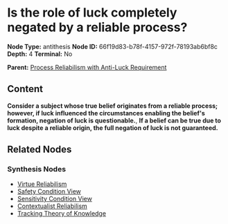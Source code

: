 # Is the role of luck completely negated by a reliable process?

**Node Type:** antithesis
**Node ID:** 66f19d83-b78f-4157-972f-78193ab6bf8c
**Depth:** 4
**Terminal:** No

**Parent:** [Process Reliabilism with Anti-Luck Requirement](process-reliabilism-with-anti-luck-requirement-synthesis-f7e5e1a5-f2fe-470d-a917-0e260b5369f6.md)

## Content

**Consider a subject whose true belief originates from a reliable process; however, if luck influenced the circumstances enabling the belief's formation, negation of luck is questionable.**, **If a belief can be true due to luck despite a reliable origin, the full negation of luck is not guaranteed.**

## Related Nodes

### Synthesis Nodes

- [Virtue Reliabilism](virtue-reliabilism-synthesis-d28124b0-06f7-4c73-80f7-d4c44045df09.md)
- [Safety Condition View](safety-condition-view-synthesis-fab5844e-f6a6-4e1c-ac65-c0d31439938e.md)
- [Sensitivity Condition View](sensitivity-condition-view-synthesis-1229269f-8045-4610-81c1-43e811067c4d.md)
- [Contextualist Reliabilism](contextualist-reliabilism-synthesis-7ac13566-e945-45c5-860d-c67a3ae60f91.md)
- [Tracking Theory of Knowledge](tracking-theory-of-knowledge-synthesis-d3a79cce-912e-42a0-890b-5b3c8a8c3512.md)

